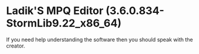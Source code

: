 # Ladik'S MPQ Editor (3.6.0.834-StormLib9.22_x86_64)
If you need help understanding the software then you should speak with the creator.
